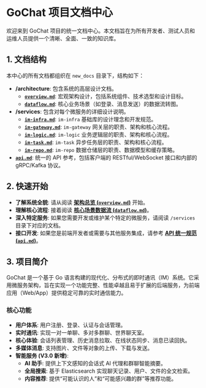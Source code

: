 # GoChat 项目文档中心

欢迎来到 GoChat 项目的统一文档中心。本文档旨在为所有开发者、测试人员和运维人员提供一个清晰、全面、一致的知识库。

## 1. 文档结构

本中心的所有文档都组织在 `new_docs` 目录下，结构如下：

-   **/architecture**: 包含系统的高层设计文档。
    -   [**`overview.md`**](./architecture/overview.md): 宏观架构设计，包括系统组件、技术选型和设计目标。
    -   [**`dataflow.md`**](./architecture/dataflow.md): 核心业务场景（如登录、消息发送）的数据流转图。
-   **/services**: 包含对每个微服务的详细设计说明。
    -   [**`im-infra.md`**](./services/im-infra.md): `im-infra` 基础库的设计理念和开发规范。
    -   [**`im-gateway.md`**](./services/im-gateway.md): `im-gateway` 网关层的职责、架构和核心流程。
    -   [**`im-logic.md`**](./services/im-logic.md): `im-logic` 业务逻辑层的职责、架构和核心流程。
    -   [**`im-task.md`**](./services/im-task.md): `im-task` 异步任务层的职责、架构和核心流程。
    -   [**`im-repo.md`**](./services/im-repo.md): `im-repo` 数据仓储层的职责、数据模型和缓存策略。
-   [**`api.md`**](./api.md): 统一的 API 参考，包括客户端的 RESTful/WebSocket 接口和内部的 gRPC/Kafka 协议。

## 2. 快速开始

-   **了解系统全貌**: 请从阅读 [**架构总览 (`overview.md`)**](./architecture/overview.md) 开始。
-   **理解核心流程**: 接着阅读 [**核心场景数据流 (`dataflow.md`)**](./architecture/dataflow.md)。
-   **深入特定服务**: 如果您需要开发或维护某个特定的微服务，请阅读 `/services` 目录下对应的文档。
-   **接口开发**: 如果您是前端开发者或需要与其他服务集成，请参考 [**API 统一规范 (`api.md`)**](./api.md)。

## 3. 项目简介

GoChat 是一个基于 Go 语言构建的现代化、分布式的即时通讯（IM）系统。它采用微服务架构，旨在实现一个功能完整、性能卓越且易于扩展的后端服务，为前端应用（Web/App）提供稳定可靠的实时通信能力。

### 核心功能
- **用户体系**: 用户注册、登录、认证与会话管理。
- **实时通讯**: 实现一对一单聊、多对多群聊、世界聊天室。
- **核心体验**: 会话列表管理、历史消息拉取、在线状态同步、消息已读回执。
- **多媒体消息**: 支持图片、文件等对象的上传、下载与发送。
- **智能服务 (V3.0 新增)**:
    - **AI 助手**: 提供上下文感知的会话式 AI 代理和群聊智能摘要。
    - **全局搜索**: 基于 Elasticsearch 实现聊天记录、用户、文件的全文检索。
    - **内容推荐**: 提供“可能认识的人”和“可能感兴趣的群”等推荐功能。
